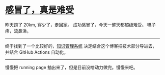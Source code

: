 # [感冒了，真是难受](https://github.com/yihong0618/gitblog/issues/188)

昨天跑了 20km, 穿少了，走回家。
成功感冒了，今天一整天都超级难受。
嗓子疼，流鼻涕。

---

终于找到了一个比较好的，[知识管理系统](https://github.com/gnebbia/kb) 决定结合这个博客把技术部分导进去，并结合 GitHub Actions 自动化。

---

慢慢把 running page 抽出来了，但是目前没啥动力做完。慢慢来吧。